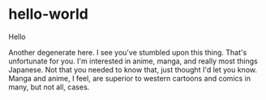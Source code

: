 # hello-world

Hello

Another degenerate here. I see you've stumbled upon this thing. That's unfortunate for you. I'm interested in anime, manga, and really most things Japanese. Not that you needed to know that, just thought I'd let you know.
Manga and anime, I feel, are superior to western cartoons and comics in many, but not all, cases.
